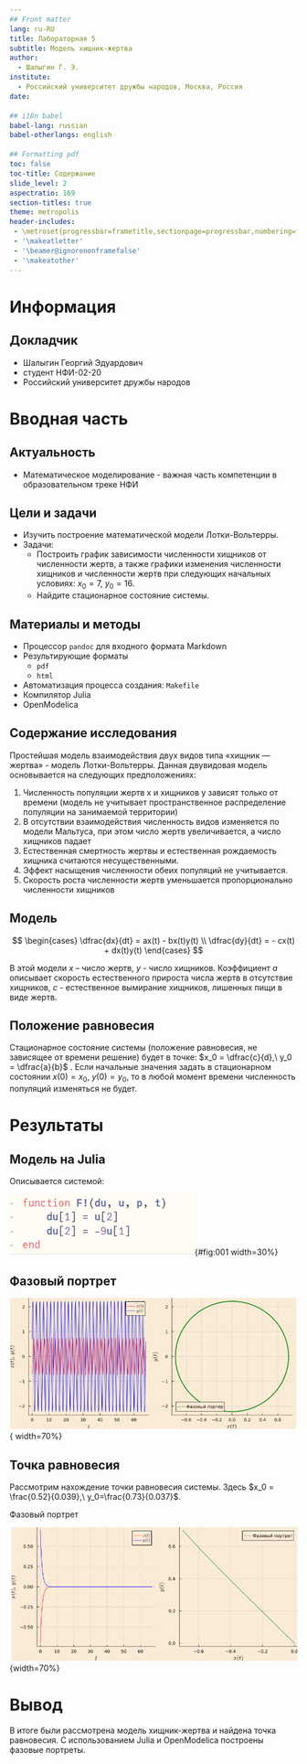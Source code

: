 ```yaml
---
## Front matter
lang: ru-RU
title: Лабораторная 5
subtitle: Модель хищник-жертва
author:
  - Шалыгин Г. Э.
institute:
  - Российский университет дружбы народов, Москва, Россия
date:

## i18n babel
babel-lang: russian
babel-otherlangs: english

## Formatting pdf
toc: false
toc-title: Содержание
slide_level: 2
aspectratio: 169
section-titles: true
theme: metropolis
header-includes:
 - \metroset{progressbar=frametitle,sectionpage=progressbar,numbering=fraction}
 - '\makeatletter'
 - '\beamer@ignorenonframefalse'
 - '\makeatother'
---
```


# Информация

## Докладчик

  * Шалыгин Георгий Эдуардович
  * студент НФИ-02-20
  * Российский университет дружбы народов

# Вводная часть

## Актуальность

- Математическое моделирование - важная часть компетенции в образовательном треке НФИ

## Цели и задачи

- Изучить построение математической модели Лотки-Вольтерры.
- Задачи:
  - Построить график зависимости численности хищников от численности жертв, а также графики изменения численности хищников и численности жертв при следующих начальных условиях:  $x_0 = 7,\ y_0 = 16$.
  - Найдите стационарное состояние системы.


## Материалы и методы

- Процессор `pandoc` для входного формата Markdown
- Результирующие форматы
  - `pdf`
  - `html`
- Автоматизация процесса создания: `Makefile`
- Компилятор Julia
- OpenModelica

## Содержание исследования

Простейшая модель взаимодействия двух видов типа «хищник — жертва» - модель Лотки-Вольтерры. Данная двувидовая модель основывается на следующих предположениях:

1. Численность популяции жертв x и хищников y зависят только от времени (модель не учитывает пространственное распределение популяции на занимаемой территории)
2. В отсутствии взаимодействия численность видов изменяется по модели Мальтуса, при этом число жертв увеличивается, а число хищников падает
3. Естественная смертность жертвы и естественная рождаемость хищника считаются несущественными.
4. Эффект насыщения численности обеих популяций не учитывается.
5. Скорость роста численности жертв уменьшается пропорционально численности хищников

## Модель

$$
\begin{cases}
 \dfrac{dx}{dt} = ax(t) - bx(t)y(t) \\
  \dfrac{dy}{dt} = - cx(t) + dx(t)y(t) 
\end{cases}
$$

В этой модели $x$ – число жертв, $y$ - число хищников. Коэффициент $a$ описывает скорость естественного прироста числа жертв в отсутствие хищников, $с$ - естественное вымирание хищников, лишенных пищи в виде жертв.

## Положение равновесия

Стационарное состояние системы (положение равновесия, не зависящее от времени решение) будет в точке: $x_0 = \dfrac{c}{d},\ y_0 = \dfrac{a}{b}$ . Если начальные значения задать в стационарном состоянии $x(0) = x_0,\ y(0) = y_0$, то в любой момент времени численность популяций изменяться не будет.

# Результаты

## Модель на Julia

Описывается системой:

![система уравнений](image\j11.png){#fig:001 width=30%}

## Фазовый портрет

![Результаты моделирования](image\j12.PNG){ width=70%}

## Точка равновесия

Рассмотрим нахождение точки равновесия системы. Здесь $x_0 = \frac{0.52}{0.039},\ y_0=\frac{0.73}{0.037}$.

Фазовый портрет

![Результаты моделирования](image\j22.PNG){width=70%}


# Вывод

В итоге были рассмотрена модель хищник-жертва и найдена точка равновесия. С использованием Julia и OpenModelica построены фазовые портреты.
